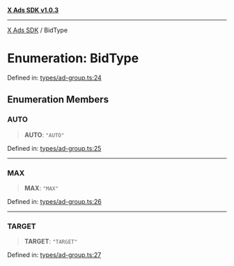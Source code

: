 [**X Ads SDK v1.0.3**](../README.md)

***

[X Ads SDK](../globals.md) / BidType

# Enumeration: BidType

Defined in: [types/ad-group.ts:24](https://github.com/kage1020/x-ads-sdk/blob/main/src/types/ad-group.ts#L24)

## Enumeration Members

### AUTO

> **AUTO**: `"AUTO"`

Defined in: [types/ad-group.ts:25](https://github.com/kage1020/x-ads-sdk/blob/main/src/types/ad-group.ts#L25)

***

### MAX

> **MAX**: `"MAX"`

Defined in: [types/ad-group.ts:26](https://github.com/kage1020/x-ads-sdk/blob/main/src/types/ad-group.ts#L26)

***

### TARGET

> **TARGET**: `"TARGET"`

Defined in: [types/ad-group.ts:27](https://github.com/kage1020/x-ads-sdk/blob/main/src/types/ad-group.ts#L27)
